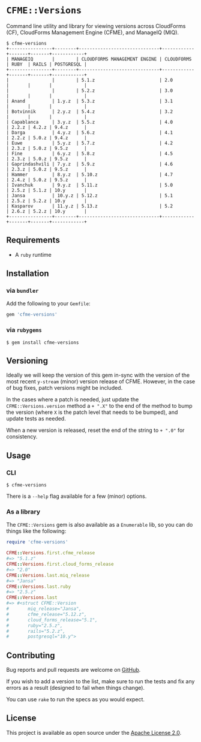 `CFME::Versions`
================

Command line utility and library for viewing versions across CloudForms (CF),
CloudForms Management Engine (CFME), and ManageIQ (MIQ).

```console
$ cfme-versions
+----------------+--------+------------------------------+------------+-------+-------+------------+
| MANAGEIQ       |        | CLOUDFORMS MANAGEMENT ENGINE | CLOUDFORMS | RUBY  | RAILS | POSTGRESQL |
+----------------+--------+------------------------------+------------+-------+-------+------------+
|                |        | 5.1.z                        | 2.0        |       |       |            |
|                |        | 5.2.z                        | 3.0        |       |       |            |
| Anand          | 1.y.z  | 5.3.z                        | 3.1        |       |       |            |
| Botvinnik      | 2.y.z  | 5.4.z                        | 3.2        |       |       |            |
| Capablanca     | 3.y.z  | 5.5.z                        | 4.0        | 2.2.z | 4.2.z | 9.4.z      |
| Darga          | 4.y.z  | 5.6.z                        | 4.1        | 2.2.z | 5.0.z | 9.4.z      |
| Euwe           | 5.y.z  | 5.7.z                        | 4.2        | 2.3.z | 5.0.z | 9.5.z      |
| Fine           | 6.y.z  | 5.8.z                        | 4.5        | 2.3.z | 5.0.z | 9.5.z      |
| Gaprindashvili | 7.y.z  | 5.9.z                        | 4.6        | 2.3.z | 5.0.z | 9.5.z      |
| Hammer         | 8.y.z  | 5.10.z                       | 4.7        | 2.4.z | 5.0.z | 9.5.z      |
| Ivanchuk       | 9.y.z  | 5.11.z                       | 5.0        | 2.5.z | 5.1.z | 10.y       |
| Jansa          | 10.y.z | 5.12.z                       | 5.1        | 2.5.z | 5.2.z | 10.y       |
| Kasparov       | 11.y.z | 5.13.z                       | 5.2        | 2.6.z | 5.2.z | 10.y       |
+----------------+--------+------------------------------+------------+-------+-------+------------+
```

Requirements
------------

- A `ruby` runtime


Installation
------------

### via `bundler`

Add the following to your `Gemfile`:

```ruby
gem 'cfme-versions'
```


### via `rubygems`

```console
$ gem install cfme-versions
```


Versioning
----------

Ideally we will keep the version of this gem in-sync with the version of the
most recent `y-stream` (minor) version release of CFME.  However, in the case
of bug fixes, patch versions might be included.

In the cases where a patch is needed, just update the `CFME::Versions.version`
method a `+ ".X"` to the end of the method to bump the version (where `X` is
the patch level that needs to be bumped), and update tests as needed.

When a new version is released, reset the end of the string to `+ ".0"` for
consistency.


Usage
-----

### CLI

```console
$ cfme-versions
```

There is a `--help` flag available for a few (minor) options.


### As a library

The `CFME::Versions` gem is also available as a `Enumerable` lib, so you can do
things like the following:

```ruby
require 'cfme-versions'

CFME::Versions.first.cfme_release
#=> "5.1.z"
CFME::Versions.first.cloud_forms_release
#=> "2.0"
CFME::Versions.last.miq_release
#=> "Jansa"
CFME::Versions.last.ruby
#=> "2.5.z"
CFME::Versions.last
#=> #<struct CFME::Version
#       miq_release="Jansa",
#       cfme_release="5.12.z",
#       cloud_forms_release="5.1",
#       ruby="2.5.z",
#       rails="5.2.z",
#       postgresql="10.y">
```


Contributing
------------

Bug reports and pull requests are welcome on [GitHub][].

If you wish to add a version to the list, make sure to run the tests and fix
any errors as a result (designed to fail when things change).

You can use `rake` to run the specs as you would expect.


License
-------

This project is available as open source under the [Apache License 2.0][].


[GitHub]:              https://github.com/RedHatCloudForms/cfme-versions
[Apache License 2.0]:  http://www.apache.org/licenses/LICENSE-2.0
